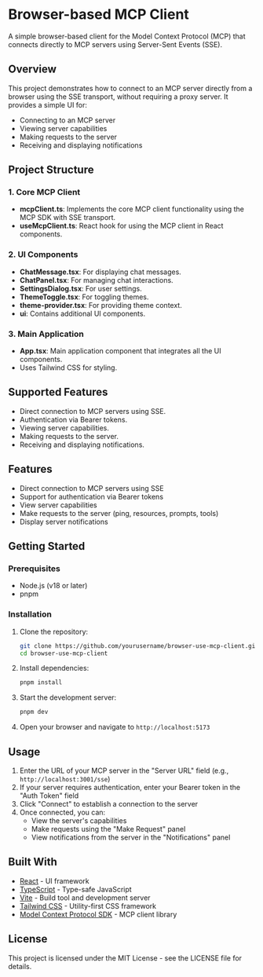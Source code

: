 # Browser-based MCP Client

A simple browser-based client for the Model Context Protocol (MCP) that connects directly to MCP servers using Server-Sent Events (SSE).

## Overview

This project demonstrates how to connect to an MCP server directly from a browser using the SSE transport, without requiring a proxy server. It provides a simple UI for:

- Connecting to an MCP server
- Viewing server capabilities
- Making requests to the server
- Receiving and displaying notifications

## Project Structure

### 1. Core MCP Client
- **mcpClient.ts**: Implements the core MCP client functionality using the MCP SDK with SSE transport.
- **useMcpClient.ts**: React hook for using the MCP client in React components.

### 2. UI Components
- **ChatMessage.tsx**: For displaying chat messages.
- **ChatPanel.tsx**: For managing chat interactions.
- **SettingsDialog.tsx**: For user settings.
- **ThemeToggle.tsx**: For toggling themes.
- **theme-provider.tsx**: For providing theme context.
- **ui**: Contains additional UI components.

### 3. Main Application
- **App.tsx**: Main application component that integrates all the UI components.
- Uses Tailwind CSS for styling.

## Supported Features
- Direct connection to MCP servers using SSE.
- Authentication via Bearer tokens.
- Viewing server capabilities.
- Making requests to the server.
- Receiving and displaying notifications.

## Features

- Direct connection to MCP servers using SSE
- Support for authentication via Bearer tokens
- View server capabilities
- Make requests to the server (ping, resources, prompts, tools)
- Display server notifications

## Getting Started

### Prerequisites

- Node.js (v18 or later)
- pnpm

### Installation

1. Clone the repository:
   ```bash
   git clone https://github.com/yourusername/browser-use-mcp-client.git
   cd browser-use-mcp-client
   ```

2. Install dependencies:
   ```bash
   pnpm install
   ```

3. Start the development server:
   ```bash
   pnpm dev
   ```

4. Open your browser and navigate to `http://localhost:5173`

## Usage

1. Enter the URL of your MCP server in the "Server URL" field (e.g., `http://localhost:3001/sse`)
2. If your server requires authentication, enter your Bearer token in the "Auth Token" field
3. Click "Connect" to establish a connection to the server
4. Once connected, you can:
   - View the server's capabilities
   - Make requests using the "Make Request" panel
   - View notifications from the server in the "Notifications" panel

## Built With

- [React](https://reactjs.org/) - UI framework
- [TypeScript](https://www.typescriptlang.org/) - Type-safe JavaScript
- [Vite](https://vitejs.dev/) - Build tool and development server
- [Tailwind CSS](https://tailwindcss.com/) - Utility-first CSS framework
- [Model Context Protocol SDK](https://github.com/modelcontextprotocol/sdk) - MCP client library

## License

This project is licensed under the MIT License - see the LICENSE file for details.
